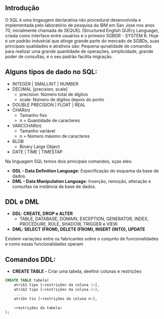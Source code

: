 ## Introdução

<p>O SQL é uma lingaugem declarativa não procedural desenvolvida e implementada pelo laboratório de pesquisa da IBM em San Jose nos anos 70, inicialmente chamada de SEQUEL (Structured English QUEry Language), criada como interface entre usuários e o primeiro SGBDR - SYSTEM R. Hoje é um padrão industrial que atinge grande parte do mercado de SGBDs, suas principais qualidades e atrativos são: Pequena qunatidade de comandos para realizar uma grande quantidade de operações, simplicidade, grande poder de consultas, e o seu padrão facilita migração.</p>

## Alguns tipos de dado no SQL:

- INTEGER | SMALLINT | NUMBER
- DECIMAL [precision, scale]
    - precision: Número total de dígitos
    - scale: Número de dígitos depois do ponto
- DOUBLE PRECISION | FLOAT | REAL
- CHAR(n)
    - Tamanho fixo 
    - n = Quantidade de caracteres
- VARCCHAR(n)
    - Tamanho variável
    - n = Número máximo de caracteres
- BLOB
    - Binary Large Object
- DATE | TIME | TIMESTAP

<p>Na linguagem SQL temos dois principais comandos, sçao eles:</p>

- **DDL - Data Definition Language:** Especificação do esquema da base de dados.
- **DML - Data Manipulation Language:** Inserção, remoção, alteração e consultas na instância da base de dados.

## DDL e DML

- **DDL: CREATE, DROP e ALTER**
    - TABLE, DATABASE, DOMAIN, EXCEPTION, GENERATOR, INDEX, PROCEDURE, ROLE, SHADOW, TRIGGER e VIEW.
- **DML: SELECT (FROM), DELETE (FROM), INSERT (INTO), UPDATE**

<p>Existem variações entre os fabricantes sobre o conjunto de funcionalidades e como essas funcionalidades operam</p>

## Comandos DDL: 

- **CREATE TABLE -** Criar uma tabela, deefinir colunas e restrições

```SQL
CREATE TABLE tabela(
    atrib1 tipo [<restrições da coluna 1>],
    atrib2 tipo [<restrições da coluna 2>],
    ....
    atribn tio [<restrições da coluna n>],
    
    <restrições da tabela>
);
```
